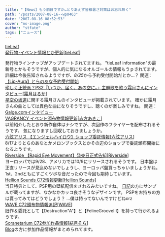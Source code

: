 ```yaml
---
title: "【News】もう前日ですか…とりあえず皆様暑さ対策はお忘れ無く"
path: "/posts/2007-08-16--wp0463"
date: "2007-08-16 08:52:53"
cover: "no-image.png"
author: "stfate"
tags: ["ニュース"]
---
```


<style type="text/css">
<!--
p {white-space: pre-wrap};
-->
</style>

<a class="topics" href="http://tieleaf.net/" target="_blank">tieLeaf 発行物･イベント情報とか更新</a><span class="junre">[<a href="http://tieleaf.net/" target="_blank">tieLeaf</a>]</span>
<div class="news">発行物ラインナップがアップデートされてますね。
"tieLeaf information"の最新号とかもそうですが、個人的に気になるオルゴールの情報もうｐされてます。
詳細は今後告知されるようですが、<em>8/25</em>から予約受付開始だとか…？
関連：<a href="http://www.toranoana.jp/shop/070813lip/070813lip.html" target="_blank">【Lip-Aura】とらのあな予約受付開始</a></div>
<a class="topics" href="http://www.dengekionline.com/data/news/2007/8/16/fad4b0d51228d48f6caaba1abb681966.html" target="_blank">珍しく正統派？PS2『いつか、届く、あの空に。』主題歌を歌う霜月さんにインタビュー</a><span class="junre">[<a href="http://shimotsukin.com/" target="_blank">霜月はるか</a>]</span>
<div class="news"><a href="http://www.team-e.co.jp/products_new/kdsd-00154/SP/index.html" target="_blank">星空の坂道</a>に関する霜月さんのインタビューが掲載されています。
確かに霜月さんの曲としては異色な曲になりそうですし、聴くのが楽しみですね。
関連：<a href="http://www.galge.com/galge/nomember/sbp/topics/07/08/16/index.html" target="_blank">Galge.comインタビュー</a></div>
<a class="topics" href="http://www.vagrancy.jp/" target="_blank">VAGRANCY イベント頒布物情報更新</a><span class="junre">[<a href="http://www.vagrancy.jp/" target="_blank">志方あきこ</a>]</span>
<div class="news">以前紹介したとおり新作自体はナシですが、次回作のフライヤーを配布されるそうです。
気になりますし回収しておきましょうか。</div>
<a class="topics" href="http://www.rokugen.net/" target="_blank">六弦アリス 【エンジェルハイロウ】ショップ委託情報</a><span class="junre">[<a href="http://www.rokugen.net/" target="_blank">六弦アリス</a>]</span>
<div class="news">8/17よりとらのあなとかメロンブックスとかその辺のショップで委託頒布開始になるようです。</div>
<a class="topics" href="http://www.riverside.art.pl/eng/main.html" target="_blank">Riverside 【Rapid Eye Movement】発売日正式告知</a><span class="junre">[<a href="http://www.riverside.art.pl/eng/main.html" target="_blank">Riverside</a>]</span>
<div class="news">ヨーロッパでは9/28、アメリカでは10/9にリリースされるそうです。
日本盤は正直リリースが見込めないでしょうし、ヨーロッパ盤買っちゃいましょうかね。
1st、2ndともにすごくツボな音だったので今回も期待しています。</div>
<a class="topics" href="http://www.hellionsounds.com/" target="_blank">Hellion Sounds C72情報更新</a><span class="junre">[<a href="http://www.hellionsounds.com/" target="_blank">Hellion Sounds</a>]</span>
<div class="news">当日特典として、PSP用の壁紙配信をされるみたいですね。
<a href="http://www.lkjp.net/e_gochi/erugochi.cgi?DATE=200708?MODE=MONTH" target="_blank">日記</a>の方にサンプルが載ってますが、なかなかカッコ良さそうなデザインです。
PSPをお持ちの方は貰ってみてはどうでしょう？
…僕は持ってないんですけどねorz</div>
<a class="topics" href="http://wavesite.sakura.ne.jp/" target="_blank">WAVE C72頒布物情報追記</a><span class="junre">[<a href="http://wavesite.sakura.ne.jp/" target="_blank">WAVE</a>]</span>
<div class="news">旧作＆委託として【Destruction"A"】と【FelineGrooveIII】を持って行かれるようです。</div>
<a class="topics" href="http://soranetarium.com/" target="_blank">Soranetarium C72参加作品情報</a><span class="junre">[<a href="http://soranetarium.com/" target="_blank">結月そら</a>]</span>
<div class="news"><a href="http://soranetarium.jugem.jp/?eid=155" target="_blank">Blog</a>の方に参加作品情報がまとめられてます。</div>
